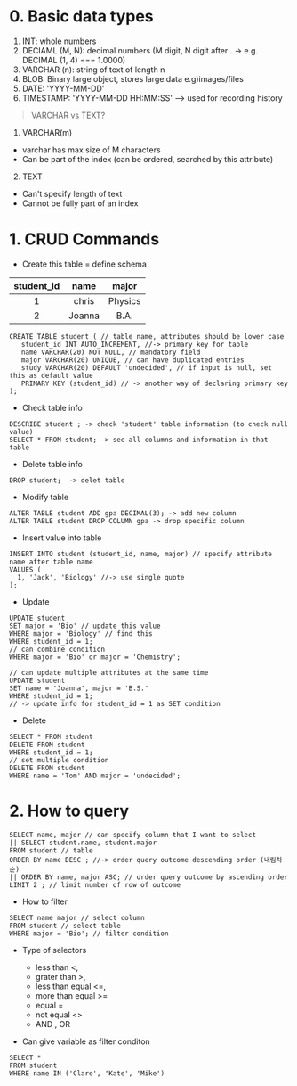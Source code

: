 # 0. Basic data types

1. INT: whole numbers
2. DECIAML (M, N): decimal numbers (M digit, N digit after . -> e.g. DECIMAL (1, 4) === 1.0000)
3. VARCHAR (n): string of text of length n
4. BLOB: Binary large object, stores large data e.g)images/files
5. DATE: 'YYYY-MM-DD'
6. TIMESTAMP: 'YYYY-MM-DD HH:MM:SS' --> used for recording history

> VARCHAR vs TEXT?

1.  VARCHAR(m)

- varchar has max size of M characters
- Can be part of the index (can be ordered, searched by this attribute)

2. TEXT

- Can't specify length of text
- Cannot be fully part of an index

# 1. CRUD Commands

- Create this table = define schema

| student_id |  name  |  major  |
| :--------: | :----: | :-----: |
|     1      | chris  | Physics |
|     2      | Joanna |  B.A.   |

```
CREATE TABLE student ( // table name, attributes should be lower case
   student_id INT AUTO_INCREMENT, //-> primary key for table
   name VARCHAR(20) NOT NULL, // mandatory field
   major VARCHAR(20) UNIQUE, // can have duplicated entries
   study VARCHAR(20) DEFAULT 'undecided', // if input is null, set this as default value
   PRIMARY KEY (student_id) // -> another way of declaring primary key
);
```

- Check table info

```
DESCRIBE student ; -> check 'student' table information (to check null value)
SELECT * FROM student; -> see all columns and information in that table
```

- Delete table info

```
DROP student;  -> delet table
```

- Modify table

```
ALTER TABLE student ADD gpa DECIMAL(3); -> add new column
ALTER TABLE student DROP COLUMN gpa -> drop specific column
```

- Insert value into table

```
INSERT INTO student (student_id, name, major) // specify attribute name after table name
VALUES (
  1, 'Jack', 'Biology' //-> use single quote
);
```

- Update

```
UPDATE student
SET major = 'Bio' // update this value
WHERE major = 'Biology' // find this
WHERE student_id = 1;
// can combine condition
WHERE major = 'Bio' or major = 'Chemistry';
```

```
// can update multiple attributes at the same time
UPDATE student
SET name = 'Joanna', major = 'B.S.'
WHERE student_id = 1;
// -> update info for student_id = 1 as SET condition
```

- Delete

```
SELECT * FROM student
DELETE FROM student
WHERE student_id = 1;
// set multiple condition
DELETE FROM student
WHERE name = 'Tom' AND major = 'undecided';
```

# 2. How to query

```
SELECT name, major // can specify column that I want to select
|| SELECT student.name, student.major
FROM student // table
ORDER BY name DESC ; //-> order query outcome descending order (내림차순)
|| ORDER BY name, major ASC; // order query outcome by ascending order
LIMIT 2 ; // limit number of row of outcome
```

- How to filter

```
SELECT name major // select column
FROM student // select table
WHERE major = 'Bio'; // filter condition
```

- Type of selectors

  - less than <,
  - grater than >,
  - less than equal <=,
  - more than equal >=
  - equal =
  - not equal <>
  - AND , OR

- Can give variable as filter conditon

```
SELECT *
FROM student
WHERE name IN ('Clare', 'Kate', 'Mike')
```
